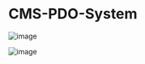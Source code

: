 # CMS-PDO-System
![image](https://github.com/user-attachments/assets/e980d8cd-e3e0-437c-a3a8-54ff73b6bbd9)

![image](https://github.com/user-attachments/assets/a22604b1-cb83-47b6-ae94-80400538fcf8)
